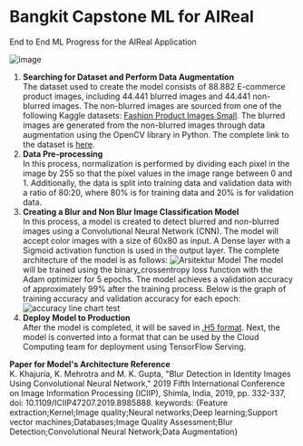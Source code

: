 # Bangkit Capstone ML for AIReal
End to End ML Progress for the AIReal Application <br>

![image](https://github.com/Aireal-C241-PS337/machine-learning/assets/100218015/a97202de-c2b8-405c-b235-fe6923cea185)

1. **Searching for Dataset and Perform Data Augmentation**<br>
The dataset used to create the model consists of 88.882 E-commerce product images, including 44.441 blurred images and 44.441 non-blurred images. The non-blurred images are sourced from one of the following Kaggle datasets: [Fashion Product Images Small](https://www.kaggle.com/datasets/paramaggarwal/fashion-product-images-small). The blurred images are generated from the non-blurred images through data augmentation using the OpenCV library in Python. The complete link to the dataset is [here](https://drive.google.com/file/d/1SaSjZ-z6W0v3nTGQIQsczaUxN-JbzN9C/view?usp=sharing).
2. **Data Pre-processing**<br>
In this process, normalization is performed by dividing each pixel in the image by 255 so that the pixel values in the image range between 0 and 1. Additionally, the data is split into training data and validation data with a ratio of 80:20, where 80% is for training data and 20% is for validation data.
3. **Creating a Blur and Non Blur Image Classification Model**<br>
In this process, a model is created to detect blurred and non-blurred images using a Convolutional Neural Network (CNN). The model will accept color images with a size of 60x80 as input. A Dense layer with a Sigmoid activation function is used in the output layer. The complete architecture of the model is as follows:
![Arsitektur Model](https://github.com/Aireal-C241-PS337/machine-learning/assets/100218015/8bc2ed5f-e6e8-4f23-8813-5d31491c2876)
The model will be trained using the binary_crossentropy loss function with the Adam optimizer for 5 epochs. The model achieves a validation accuracy of approximately 99% after the training process. Below is the graph of training accuracy and validation accuracy for each epoch:<br>
![accuracy line chart test](https://github.com/Aireal-C241-PS337/machine-learning/assets/100218015/121aa062-741e-4e79-bcaf-48cb4aca9a44)
4. **Deploy Model to Production**<br>
After the model is completed, it will be saved in [.H5 format](https://drive.google.com/file/d/1XXFRWWVcB_ERbSWkDyWmAYRukrMm5jTk/view). Next, the model is converted into a format that can be used by the Cloud Computing team for deployment using TensorFlow Serving.

**Paper for Model's Architecture Reference**<br>
K. Khajuria, K. Mehrotra and M. K. Gupta, "Blur Detection in Identity Images Using Convolutional Neural Network," 2019 Fifth International Conference on Image Information Processing (ICIIP), Shimla, India, 2019, pp. 332-337, doi: 10.1109/ICIIP47207.2019.8985888. keywords: {Feature extraction;Kernel;Image quality;Neural networks;Deep learning;Support vector machines;Databases;Image Quality Assessment;Blur Detection;Convolutional Neural Network;Data Augmentation}
